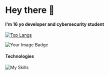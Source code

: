 # Hey there 👋

#### I'm 16 yo developer and cybersecurity student

[![Top Langs](https://github-readme-stats.vercel.app/api/top-langs/?username=joaostack&layout=donut&theme=dark)](https://github.com/anuraghazra/github-readme-stats)

<img src="https://tryhackme-badges.s3.amazonaws.com/joaoh.png" alt="Your Image Badge" />

#### Technologies
![My Skills](https://skillicons.dev/icons?i=bash,cs,bootstrap,git,docker,sqlite,mysql,postgres,html,css)
